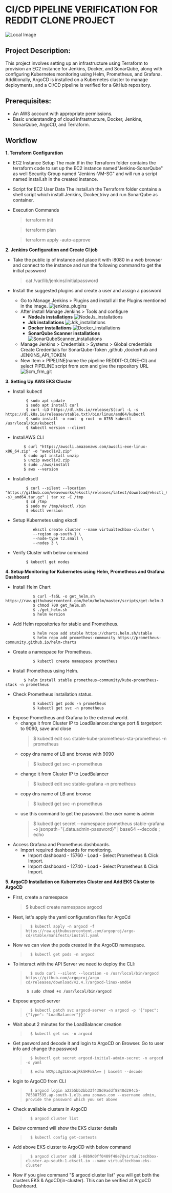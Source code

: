 # CI/CD PIPELINE VERIFICATION FOR REDDIT CLONE PROJECT
![Local Image](./Images/sample.jpg)
## Project Description:
This project involves setting up an infrastructure using Terraform to provision an EC2 instance for Jenkins, Docker, and SonarQube, along with configuring Kubernetes monitoring using Helm, Prometheus, and Grafana. Additionally, ArgoCD is installed on a Kubernetes cluster to manage deployments, and a CI/CD pipeline is verified for a GitHub repository.

## Prerequisites:
* An AWS account with appropriate permissions.
* Basic understanding of cloud infrastructure, Docker, Jenkins, SonarQube, ArgoCD, and Terraform.
## Workflow
**1. Terraform Configuration**
 * EC2 Instance Setup
		The main.tf in the Terraform folder contains the terraform code to set up the EC2 instance named"Jenkins-SonarQube" as well Security Group named "Jenkins-VM-SG" and will run a script named install.sh in the created instance. 
 * Script for EC2 User Data
		The install.sh the Terraform folder contains a shell script which install Jenkins, Docker,trivy and run SonarQube as container.
 * Execution Commands
	  > terraform init

	  > terraform plan

	  > terraform apply -auto-approve

**2. Jenkins Configuration and Create CI job**
*  Take the public ip of instance and place it with :8080 in a web browser and connect to the instance and run the following command to get the initial password


    > cat /var/lib/jenkins/initialpassword

* Install the suggested plugins and create a user and assign a password
	* Go to Manage Jenkins > Plugins and install all the Plugins mentioned in the image.
			![jenkins_plugins](./Images/jenkins_plugins.png)
	* After install Manage Jenkins > Tools and configure
		* **NodeJs installations**
			![NodeJs_installations](./Images/Nodejs_installations.png)
		* **Jdk installations**
			![Jdk_installations](./Images/jdk_installation.png)
		* **Docker installations**
			![Docker_installations](./Images/docker_installations.png)
		* **SonarQube Scanner installations**
			![SonarQubeScanner_installations](./Images/Sonarqube_installations.png)
	* Manage Jenkins > Credentials > Systems > Global credentials 
		 Create Credentials for SonarQube-Token ,github ,dockerhub and JENKINS_API_TOKEN
	* New Item > PIPELINE(name the pipeline REDDIT-CLONE-CI) and select PIPELINE script from scm and give the repository URL
		 ![Scm_frm_git](./Images/scm_frmgit.png)
		 
**3. Setting Up AWS EKS Cluster**
* Install kubectl
```
		 $ sudo apt update
		 $ sudo apt install curl
		 $ curl -LO https://dl.k8s.io/release/$(curl -L -s https://dl.k8s.io/release/stable.txt)/bin/linux/amd64/kubectl
		 $ sudo install -o root -g root -m 0755 kubectl /usr/local/bin/kubectl
		 $ kubectl version --client
```
			 
* InstallAWS CLI
```
		$ curl "https://awscli.amazonaws.com/awscli-exe-linux-x86_64.zip" -o "awscliv2.zip"
		$ sudo apt install unzip
		$ unzip awscliv2.zip
		$ sudo ./aws/install
		$ aws --version
```
* Installeksctl
```
		 $ curl --silent --location "https://github.com/weaveworks/eksctl/releases/latest/download/eksctl_$(uname -s)_amd64.tar.gz" | tar xz -C /tmp
		 $ cd /tmp
		 $ sudo mv /tmp/eksctl /bin
		 $ eksctl version
```		 
* Setup Kubernetes using eksctl
```	 
			eksctl create cluster --name virtualtechbox-cluster \
			--region ap-south-1 \
			--node-type t2.small \
			--nodes 3 \
```			
* Verify Cluster with below command
```
		 $ kubectl get nodes
```		 
**4. Setup Monitoring for Kubernetes using Helm, Prometheus and Grafana Dashboard**	
* Install Helm Chart
```
			$ curl -fsSL -o get_helm.sh https://raw.githubusercontent.com/helm/helm/master/scripts/get-helm-3
			$ chmod 700 get_helm.sh
			$ ./get_helm.sh
			$ helm version
```
* Add Helm repositories for stable and Prometheus.
```
			$ helm repo add stable https://charts.helm.sh/stable                    
			$ helm repo add prometheus-community https://prometheus-community.github.io/helm-charts
```
* Create a namespace for Prometheus.
```
			$ kubectl create namespace prometheus
```
* Install Prometheus using Helm.
```
		$ helm install stable prometheus-community/kube-prometheus-stack -n prometheus
```
* Check Prometheus installation status.
```
			$ kubectl get pods -n prometheus
			$ kubectl get svc -n prometheus
```
* Expose Prometheus and Grafana to the external world.
	* change it from Cluster IP to LoadBalancer.change port & targetport to 9090,  save and close
		> $ kubectl edit svc stable-kube-prometheus-sta-prometheus -n prometheus
	* copy dns name of LB and browse with 9090
		>	$ kubectl get svc -n prometheus
	* change it from Cluster IP to LoadBalancer
		>	$ kubectl edit svc stable-grafana -n prometheus
	* copy dns name of LB and browse
		>	$ kubectl get svc -n prometheus
	* use this command to get the password. the user name is admin
		>	$ kubectl get secret --namespace prometheus stable-grafana -o jsonpath="{.data.admin-password}" | base64 --decode ; echo
* Access Grafana and Prometheus dashboards.
	* Import required dashboards for monitoring.
		*	Import dashboard - 15760 - Load - Select Prometheus  & Click Import. 
		*	Import dashboard - 12740 - Load - Select Prometheus  & Click Import. 
			
**5. ArgoCD Installation on Kubernetes Cluster and Add EKS Cluster to ArgoCD**
* First, create a namespace
	>	$ kubectl create namespace argocd

* Next, let's apply the yaml configuration files for ArgoCd
	>		$ kubectl apply -n argocd -f https://raw.githubusercontent.com/argoproj/argo-cd/stable/manifests/install.yaml

* Now we can view the pods created in the ArgoCD namespace.
	>		$ kubectl get pods -n argocd

* To interact with the API Server we need to deploy the CLI:
	>		$ sudo curl --silent --location -o /usr/local/bin/argocd https://github.com/argoproj/argo-cd/releases/download/v2.4.7/argocd-linux-amd64
			$ sudo chmod +x /usr/local/bin/argocd
      
* Expose argocd-server
	>		$ kubectl patch svc argocd-server -n argocd -p '{"spec": {"type": "LoadBalancer"}}'

* Wait about 2 minutes for the LoadBalancer creation
	>		$ kubectl get svc -n argocd

* Get pasword and decode it and login to ArgoCD on Browser. Go to user info and change the password
	>		$ kubectl get secret argocd-initial-admin-secret -n argocd -o yaml

	>		$ echo WXVpLUg2LWxoWjRkSHFmSA== | base64 --decode

* login to ArgoCD from CLI
	>		$ argocd login a2255bb2bb33f438d9addf8840d294c5-785887595.ap-south-1.elb.ama zonaws.com --username admin,    provide the password which you set above

* Check available clusters in ArgoCD
	>		$ argocd cluster list

* Below command will show the EKS cluster details
	>		$ kubectl config get-contexts

* Add above EKS cluster to ArgoCD with below command
	>		$ argocd cluster add i-08b9d0ff0409f48e7@virtualtechbox-cluster.ap-south-1.eksctl.io --name virtualtechbox-eks-cluster
     
* Now if you give command "$ argocd cluster list" you will get both the clusters EKS & AgoCD(in-cluster). This can be verified at ArgoCD Dashboard.	
